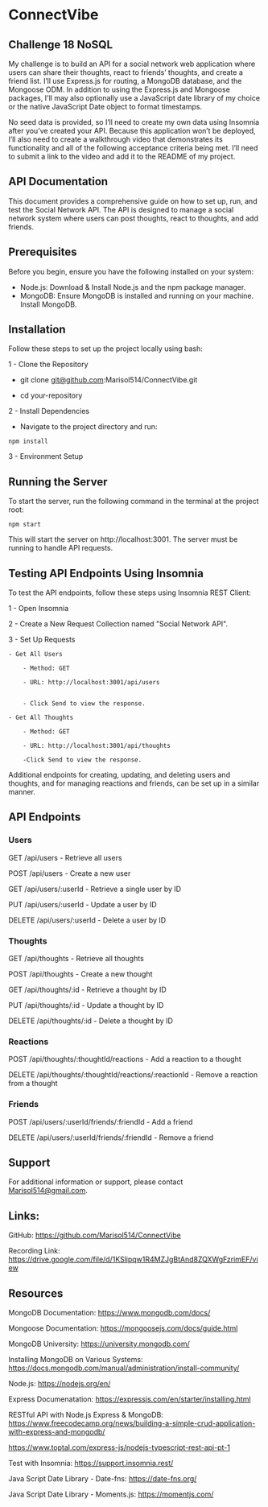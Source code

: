 # ConnectVibe

## Challenge 18 NoSQL

My challenge is to build an API for a social network web application where users can share their thoughts, react to friends’ thoughts, and create a friend list. I’ll use Express.js for routing, a MongoDB database, and the Mongoose ODM. In addition to using the Express.js and Mongoose packages, I'll may also optionally use a JavaScript date library of my choice or the native JavaScript Date object to format timestamps.

No seed data is provided, so I’ll need to create my own data using Insomnia after you’ve created your API.
Because this application won’t be deployed, I’ll also need to create a walkthrough video that demonstrates its functionality and all of the following acceptance criteria being met. I’ll need to submit a link to the video and add it to the README of my project.

 
## API Documentation
This document provides a comprehensive guide on how to set up, run, and test the Social Network API. The API is designed to manage a social network system where users can post thoughts, react to thoughts, and add friends.

## Prerequisites

Before you begin, ensure you have the following installed on your system:

 - Node.js: Download & Install Node.js and the npm package manager.
 - MongoDB: Ensure MongoDB is installed and running on your machine. Install MongoDB.

## Installation

Follow these steps to set up the project locally  using bash:

1 - Clone the Repository

- git clone git@github.com:Marisol514/ConnectVibe.git

- cd your-repository

2 - Install Dependencies

- Navigate to the project directory and run:

```
npm install
```

3 - Environment Setup

## Running the Server

To start the server, run the following command in the terminal at the project root:

```
npm start

```

This will start the server on http://localhost:3001. The server must be running to handle API requests.

## Testing API Endpoints Using Insomnia

To test the API endpoints, follow these steps using Insomnia REST Client:

1 - Open Insomnia

2 - Create a New Request Collection named "Social Network API".

3 - Set Up Requests

    - Get All Users

        - Method: GET

        - URL: http://localhost:3001/api/users


        - Click Send to view the response.

    - Get All Thoughts

        - Method: GET

        - URL: http://localhost:3001/api/thoughts

        -Click Send to view the response.

Additional endpoints for creating, updating, and deleting users and thoughts, and for managing reactions and friends, can be set up in a similar manner.

## API Endpoints

### Users

GET /api/users - Retrieve all users

POST /api/users - Create a new user

GET /api/users/:userId - Retrieve a single user by ID

PUT /api/users/:userId - Update a user by ID

DELETE /api/users/:userId - Delete a user by ID

### Thoughts

GET /api/thoughts - Retrieve all thoughts

POST /api/thoughts - Create a new thought

GET /api/thoughts/:id - Retrieve a thought by ID

PUT /api/thoughts/:id - Update a thought by ID

DELETE /api/thoughts/:id - Delete a thought by ID

### Reactions
POST /api/thoughts/:thoughtId/reactions - Add a reaction to a thought

DELETE /api/thoughts/:thoughtId/reactions/:reactionId - Remove a reaction from a thought

### Friends
POST /api/users/:userId/friends/:friendId - Add a friend

DELETE /api/users/:userId/friends/:friendId - Remove a friend

## Support

For additional information or support, please contact Marisol514@gmail.com.

## Links: 
 
 GitHub: https://github.com/Marisol514/ConnectVibe

 Recording Link: https://drive.google.com/file/d/1KSlipqw1R4MZJgBtAnd8ZQXWgFzrimEF/view

 ## Resources

MongoDB Documentation: https://www.mongodb.com/docs/

Mongoose Documentation: https://mongoosejs.com/docs/guide.html

MongoDB University: https://university.mongodb.com/

Installing MongoDB on Various Systems: https://docs.mongodb.com/manual/administration/install-community/

Node.js: https://nodejs.org/en/

Express Documenatation: https://expressjs.com/en/starter/installing.html

RESTful API with Node.js Express & MongoDB: https://www.freecodecamp.org/news/building-a-simple-crud-application-with-express-and-mongodb/

https://www.toptal.com/express-js/nodejs-typescript-rest-api-pt-1

Test with Insomnia: https://support.insomnia.rest/

Java Script Date Library - Date-fns: https://date-fns.org/

Java Script Date Library - Moments.js: https://momentjs.com/
